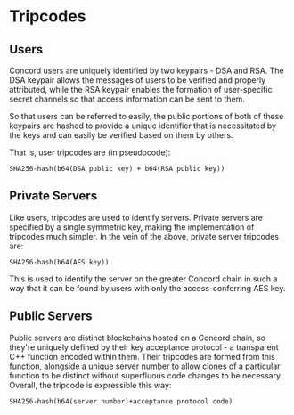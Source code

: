 # Tripcodes

## Users

Concord users are uniquely identified by two keypairs - DSA and RSA. The DSA keypair allows the messages of users to be verified and properly attributed, while the RSA keypair enables the formation of user-specific secret channels so that access information can be sent to them.

So that users can be referred to easily, the public portions of both of these keypairs are hashed to provide a unique identifier that is necessitated by the keys and can easily be verified based on them by others.

That is, user tripcodes are (in pseudocode):
```
SHA256-hash(b64(DSA public key) + b64(RSA public key))
```

## Private Servers

Like users, tripcodes are used to identify servers. Private servers are specified by a single symmetric key, making the implementation of tripcodes much simpler. In the vein of the above, private server tripcodes are:
```
SHA256-hash(b64(AES key))
```
This is used to identify the server on the greater Concord chain in such a way that it can be found by users with only the access-conferring AES key.

## Public Servers

Public servers are distinct blockchains hosted on a Concord chain, so they're uniquely defined by their key acceptance protocol - a transparent C++ function encoded within them. Their tripcodes are formed from this function, alongside a unique server number to allow clones of a particular function to be distinct without superfluous code changes to be necessary. Overall, the tripcode is expressible this way:
```
SHA256-hash(b64(server number)+acceptance protocol code)
```